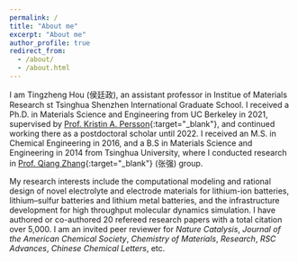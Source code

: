 ```yaml
---
permalink: /
title: "About me"
excerpt: "About me"
author_profile: true
redirect_from: 
  - /about/
  - /about.html
---
```


I am Tingzheng Hou (侯廷政), an assistant professor in Institue of Materials Research st Tsinghua Shenzhen International Graduate School. I received a Ph.D. in Materials Science and Engineering from UC Berkeley in 2021, supervised by [Prof. Kristin A. Persson](https://perssongroup.lbl.gov/){:target="_blank"}, and continued working there as a postdoctoral scholar until 2022. I received an M.S. in Chemical Engineering in 2016, and a B.S in Materials Science and Engineering in 2014 from Tsinghua University, where I conducted research in [Prof. Qiang Zhang](https://www.qianggroup.com/wp/en/home/){:target="_blank"} (张强) group. 

My research interests include the computational modeling and rational design of novel electrolyte and electrode materials for lithium-ion batteries, lithium–sulfur batteries and lithium metal batteries, and the infrastructure development for high throughput molecular dynamics simulation. I have authored or co-authored 20 refereed research papers with a total citation over 5,000. I am an invited peer reviewer for *Nature Catalysis*, *Journal of the American Chemical Society*, *Chemistry of Materials*, *Research*, *RSC Advances*, *Chinese Chemical Letters*, etc.
